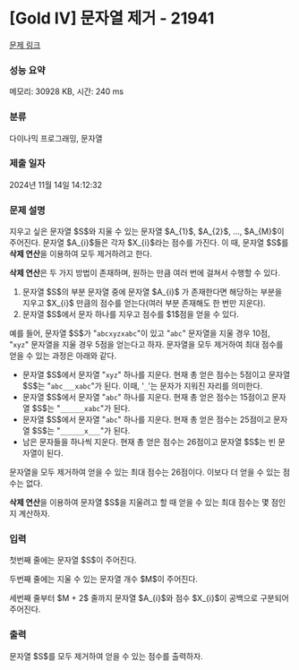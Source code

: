 # [Gold IV] 문자열 제거 - 21941 

[문제 링크](https://www.acmicpc.net/problem/21941) 

### 성능 요약

메모리: 30928 KB, 시간: 240 ms

### 분류

다이나믹 프로그래밍, 문자열

### 제출 일자

2024년 11월 14일 14:12:32

### 문제 설명

<p>지우고 싶은 문자열 $S$와 지울 수 있는 문자열 $A_{1}$, $A_{2}$, ..., $A_{M}$이 주어진다. 문자열 $A_{i}$들은 각자 $X_{i}$라는 점수를 가진다. 이 때, 문자열 $S$를 <strong>삭제 연산</strong>을 이용하여 모두 제거하려고 한다.</p>

<p><b>삭제 연산</b>은 두 가지 방법이 존재하며, 원하는 만큼 여러 번에 걸쳐서 수행할 수 있다.</p>

<ol>
	<li>문자열 $S$의 부분 문자열 중에 문자열 $A_{i}$ 가 존재한다면 해당하는 부분을 지우고 $X_{i}$ 만큼의 점수를 얻는다(여러 부분 존재해도 한 번만 지운다).</li>
	<li>문자열 $S$에서 문자 하나를 지우고 점수를 $1$점을 얻을 수 있다.</li>
</ol>

<p>예를 들어, 문자열 $S$가 "<code>abcxyzxabc</code>"이 있고 "<code>abc</code>" 문자열을 지울 경우 10점, "<code>xyz</code>" 문자열을 지울 경우 5점을 얻는다고 하자. 문자열을 모두 제거하여 최대 점수를 얻을 수 있는 과정은 아래와 같다.</p>

<ul>
	<li>문자열 $S$에서 문자열 "<code>xyz</code>" 하나를 지운다. 현재 총 얻은 점수는 5점이고 문자열 $S$는 "<code>abc___xabc</code>"가 된다. 이때, '<code>_</code>'는 문자가 지워진 자리를 의미한다.</li>
	<li>문자열 $S$에서 문자열 "<code>abc</code>" 하나를 지운다. 현재 총 얻은 점수는 15점이고 문자열 $S$는 "<code>______xabc</code>"가 된다.</li>
	<li>문자열 $S$에서 문자열 "<code>abc</code>" 하나를 지운다. 현재 총 얻은 점수는 25점이고 문자열 $S$는 "<code>______x___</code>"가 된다.</li>
	<li>남은 문자들을 하나씩 지운다. 현재 총 얻은 점수는 26점이고 문자열 $S$는 빈 문자열이 된다.</li>
</ul>

<p>문자열을 모두 제거하여 얻을 수 있는 최대 점수는 26점이다. 이보다 더 얻을 수 있는 점수는 없다.</p>

<p><strong>삭제 연산</strong>을 이용하여 문자열 $S$을 지울려고 할 때 얻을 수 있는 최대 점수는 몇 점인지 계산하자.</p>

### 입력 

 <p>첫번째 줄에는 문자열 $S$이 주어진다.</p>

<p>두번째 줄에는 지울 수 있는 문자열 개수 $M$이 주어진다.</p>

<p>세번째 줄부터 $M + 2$ 줄까지 문자열 $A_{i}$와 점수 $X_{i}$이 공백으로 구분되어 주어진다.</p>

### 출력 

 <p>문자열 $S$를 모두 제거하여 얻을 수 있는 점수를 출력하자.</p>

